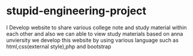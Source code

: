 # stupid-engineering-project


  I Develop website to share various college note and study material within each other and also we can able to view study materials based on anna unviersity
  we develop this website by using various language such as html,css(external style),php and bootstrap 

